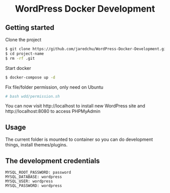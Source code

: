 <h1 align="center">WordPress Docker Development</h1>

## Getting started

Clone the project
```bash
$ git clone https://github.com/jaredchu/WordPress-Docker-Development.git project-name
$ cd project-name
$ rm -rf .git
```

Start docker
```bash
$ docker-compose up -d
```

Fix file/folder permission, only need on Ubuntu
```bash
# bash wdd/permission.sh
```

You can now visit http://localhost to install new WordPress site and http://localhost:8080 to access PHPMyAdmin

## Usage
The current folder is mounted to container so you can do development things, install themes/plugins.

## The development credentials
```
MYSQL_ROOT_PASSWORD: password
MYSQL_DATABASE: wordpress
MYSQL_USER: wordpress
MYSQL_PASSWORD: wordpress
```
